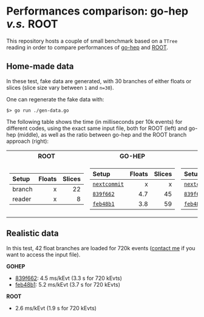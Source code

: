 # Performances comparison: go-hep *v.s.* ROOT

This repository hosts a couple of small benchmark based on a `TTree` reading
in order to compare performances of [go-hep](https://go-hep.org/) and [ROOT](https://root.cern.ch/).


## Home-made data

In these test, fake data are generated, with 30 branches of either floats or slices (slice size vary between `1` and `n=30`).

One can regenerate the fake data with:

```
$> go run ./gen-data.go
```

The following table shows the time (in milliseconds per 10k events) for different codes, using the exact same input file,
both for ROOT (left) and go-hep (middle), as well as the ratio between go-hep and the ROOT branch approach (right):

<table>
<tr><th> ROOT </th><th> GO-HEP </th><th> go/branch </th></tr>
<tr><td>

| Setup | Floats | Slices |
|:--|--:|--:|
| branch  | x  | 22 |
| reader  | x  |  8 |

</td><td>

| Setup | Floats | Slices |
|:--|--:|--:|
| [`nextcommit`](https://github.com/go-hep/hep/commit/) | x | x |
| [`839f662`](https://github.com/go-hep/hep/commit/1f253e6bf631b7a947f17c08168272b81839f662) | 4.7 | 45 |
| [`feb48b1`](https://github.com/go-hep/hep/commit/f6acb63617113ff72668b749065faab99feb48b1) | 3.8 | 59 |

</td><td>

| Setup | Floats | Slices |
|:--|--:|--:|
| [`nextcommit`](https://github.com/go-hep/hep/commit/) | x | x |
| [`839f662`](https://github.com/go-hep/hep/commit/1f253e6bf631b7a947f17c08168272b81839f662) | x | 2.0 |
| [`feb48b1`](https://github.com/go-hep/hep/commit/f6acb63617113ff72668b749065faab99feb48b1) | x | 2.7 |

</td></tr> </table>


## Realistic data 

In this test, 42 float branches are loaded for 720k events ([contact me](mailto:romain.madar@cern.ch) if you want to access the input file).

**GOHEP** 
 + [839f662](https://github.com/go-hep/hep/commit/1f253e6bf631b7a947f17c08168272b81839f662): 4.5 ms/kEvt (3.3 s for 720 kEvts)
 + [feb48b1](https://github.com/go-hep/hep/commit/f6acb63617113ff72668b749065faab99feb48b1): 5.2 ms/kEvt (3.7 s for 720 kEvts)

**ROOT**
 + 2.6 ms/kEvt (1.9 s for 720 kEvts)


